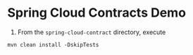 # Spring Cloud Contracts Demo

1. From the `spring-cloud-contract` directory, execute

```
mvn clean install -DskipTests
```
